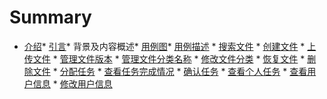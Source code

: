 # Summary

* [介绍](README.md)* [引言](引言.md)* 背景及内容概述* [用例图](用例图.md)* [用例描述](用例描述.md)    * [搜索文件](搜索文件.md)     * [创建文件](创建文件.md)     * [上传文件](上传文件.md) * [管理文件版本](管理文件版本.md) * [管理文件分类名称](管理文件分类名称.md) * [修改文件分类](修改文件分类.md) * [恢复文件](恢复文件.md) * [删除文件](删除文件.md) * [分配任务](分配任务.md) * [查看任务完成情况](查看任务完成情况.md) * [确认任务](确认任务.md) * [查看个人任务](查看个人任务.md) * [查看用户信息](查看用户信息.md) * [修改用户信息](修改用户信息.md)


